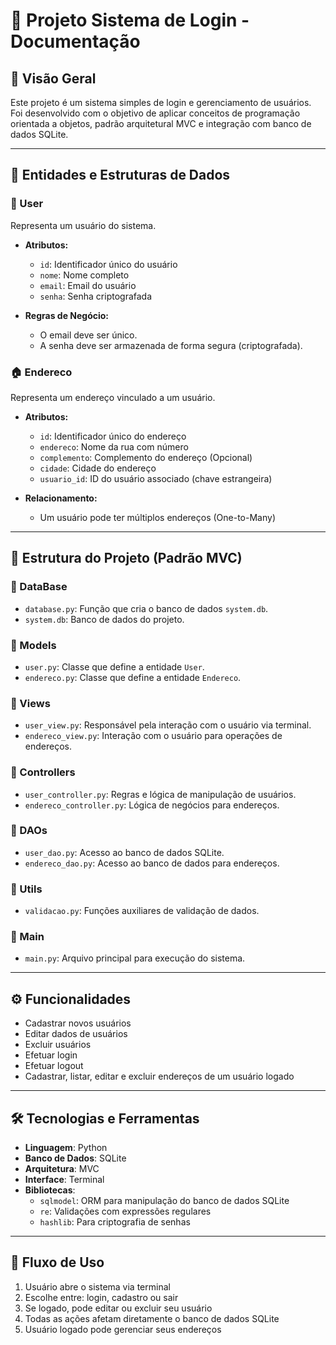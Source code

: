 # 🔐 Projeto Sistema de Login - Documentação

## 📌 Visão Geral
Este projeto é um sistema simples de login e gerenciamento de usuários.  
Foi desenvolvido com o objetivo de aplicar conceitos de programação orientada a objetos, padrão arquitetural MVC e integração com banco de dados SQLite.

---

## 📂 Entidades e Estruturas de Dados

### 👤 User
Representa um usuário do sistema.

- **Atributos:**
  - `id`: Identificador único do usuário
  - `nome`: Nome completo
  - `email`: Email do usuário
  - `senha`: Senha criptografada

- **Regras de Negócio:**
  - O email deve ser único.
  - A senha deve ser armazenada de forma segura (criptografada).

### 🏠 Endereco
Representa um endereço vinculado a um usuário.

- **Atributos:**
  - `id`: Identificador único do endereço
  - `endereco`: Nome da rua com número
  - `complemento`: Complemento do endereço (Opcional)
  - `cidade`: Cidade do endereço
  - `usuario_id`: ID do usuário associado (chave estrangeira)

- **Relacionamento:**
  - Um usuário pode ter múltiplos endereços (One-to-Many)

---

## 📁 Estrutura do Projeto (Padrão MVC)

### 📂 DataBase
- `database.py`: Função que cria o banco de dados `system.db`.
- `system.db`: Banco de dados do projeto.

### 📂 Models
- `user.py`: Classe que define a entidade `User`.
- `endereco.py`: Classe que define a entidade `Endereco`.

### 📂 Views
- `user_view.py`: Responsável pela interação com o usuário via terminal.
- `endereco_view.py`: Interação com o usuário para operações de endereços.

### 📂 Controllers
- `user_controller.py`: Regras e lógica de manipulação de usuários.
- `endereco_controller.py`: Lógica de negócios para endereços.

### 📂 DAOs
- `user_dao.py`: Acesso ao banco de dados SQLite.
- `endereco_dao.py`: Acesso ao banco de dados para endereços.

### 📂 Utils
- `validacao.py`: Funções auxiliares de validação de dados.

### 📂 Main
- `main.py`: Arquivo principal para execução do sistema.

---

## ⚙️ Funcionalidades

- Cadastrar novos usuários
- Editar dados de usuários
- Excluir usuários
- Efetuar login
- Efetuar logout
- Cadastrar, listar, editar e excluir endereços de um usuário logado

---

## 🛠️ Tecnologias e Ferramentas

- **Linguagem**: Python
- **Banco de Dados**: SQLite
- **Arquitetura**: MVC
- **Interface**: Terminal
- **Bibliotecas**:
  - `sqlmodel`: ORM para manipulação do banco de dados SQLite
  - `re`: Validações com expressões regulares
  - `hashlib`: Para criptografia de senhas

---

## 🔄 Fluxo de Uso

1. Usuário abre o sistema via terminal
2. Escolhe entre: login, cadastro ou sair
3. Se logado, pode editar ou excluir seu usuário
4. Todas as ações afetam diretamente o banco de dados SQLite
5. Usuário logado pode gerenciar seus endereços